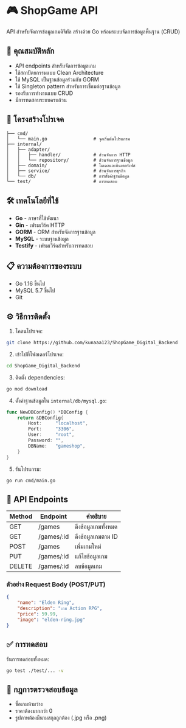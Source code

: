 # 🎮 ShopGame API

API สำหรับจัดการข้อมูลเกมดิจิทัล สร้างด้วย Go พร้อมระบบจัดการข้อมูลพื้นฐาน (CRUD)

## 🌟 คุณสมบัติหลัก

- API endpoints สำหรับจัดการข้อมูลเกม
- ใช้สถาปัตยกรรมแบบ Clean Architecture
- ใช้ MySQL เป็นฐานข้อมูลร่วมกับ GORM
- ใช้ Singleton pattern สำหรับการเชื่อมต่อฐานข้อมูล
- รองรับการทำงานแบบ CRUD
- มีการทดสอบระบบครบถ้วน

## 📁 โครงสร้างโปรเจค

```
├── cmd/
│   └── main.go                 # จุดเริ่มต้นโปรแกรม
├── internal/
│   ├── adapter/
│   │   ├── handler/            # ส่วนจัดการ HTTP
│   │   └── repository/         # ส่วนจัดการฐานข้อมูล
│   ├── domain/                 # โมเดลและอินเตอร์เฟส
│   ├── service/                # ส่วนจัดการธุรกิจ
│   └── db/                     # การตั้งค่าฐานข้อมูล
└── test/                       # การทดสอบ
```

## 🛠 เทคโนโลยีที่ใช้

- **Go** - ภาษาที่ใช้พัฒนา
- **Gin** - เฟรมเวิร์ค HTTP
- **GORM** - ORM สำหรับจัดการฐานข้อมูล
- **MySQL** - ระบบฐานข้อมูล
- **Testify** - เฟรมเวิร์คสำหรับการทดสอบ

## 📋 ความต้องการของระบบ

- Go 1.16 ขึ้นไป
- MySQL 5.7 ขึ้นไป
- Git

## ⚙️ วิธีการติดตั้ง

1. โคลนโปรเจค:
```bash
git clone https://github.com/kunaaa123/ShopGame_Digital_Backend
```

2. เข้าไปที่โฟลเดอร์โปรเจค:
```bash
cd ShopGame_Digital_Backend
```

3. ติดตั้ง dependencies:
```bash
go mod download
```

4. ตั้งค่าฐานข้อมูลใน `internal/db/mysql.go`:
```go
func NewDBConfig() *DBConfig {
    return &DBConfig{
        Host:     "localhost",
        Port:     "3306",
        User:     "root",
        Password: "",
        DBName:   "gameshop",
    }
}
```

5. รันโปรแกรม:
```bash
go run cmd/main.go
```

## 🚀 API Endpoints

| Method | Endpoint | คำอธิบาย |
|--------|----------|----------|
| GET    | /games   | ดึงข้อมูลเกมทั้งหมด |
| GET    | /games/:id | ดึงข้อมูลเกมตาม ID |
| POST   | /games   | เพิ่มเกมใหม่ |
| PUT    | /games/:id | แก้ไขข้อมูลเกม |
| DELETE | /games/:id | ลบข้อมูลเกม |

### ตัวอย่าง Request Body (POST/PUT)
```json
{
    "name": "Elden Ring",
    "description": "เกม Action RPG",
    "price": 59.99,
    "image": "elden-ring.jpg"
}
```

## ✅ การทดสอบ

รันการทดสอบทั้งหมด:
```bash
go test ./test/... -v
```

## 📝 กฎการตรวจสอบข้อมูล

- ชื่อเกมห้ามว่าง
- ราคาต้องมากกว่า 0
- รูปภาพต้องมีนามสกุลถูกต้อง (.jpg หรือ .png)
